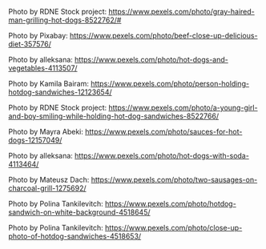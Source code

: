 Photo by RDNE Stock project: https://www.pexels.com/photo/gray-haired-man-grilling-hot-dogs-8522762/# 

Photo by Pixabay: https://www.pexels.com/photo/beef-close-up-delicious-diet-357576/


Photo by alleksana: https://www.pexels.com/photo/hot-dogs-and-vegetables-4113507/

Photo by Kamila Bairam: https://www.pexels.com/photo/person-holding-hotdog-sandwiches-12123654/

Photo by RDNE Stock project: https://www.pexels.com/photo/a-young-girl-and-boy-smiling-while-holding-hot-dog-sandwiches-8522766/

Photo by Mayra Abeki: https://www.pexels.com/photo/sauces-for-hot-dogs-12157049/

Photo by alleksana: https://www.pexels.com/photo/hot-dogs-with-soda-4113464/

Photo by Mateusz Dach: https://www.pexels.com/photo/two-sausages-on-charcoal-grill-1275692/

Photo by Polina Tankilevitch: https://www.pexels.com/photo/hotdog-sandwich-on-white-background-4518645/

Photo by Polina Tankilevitch: https://www.pexels.com/photo/close-up-photo-of-hotdog-sandwiches-4518653/